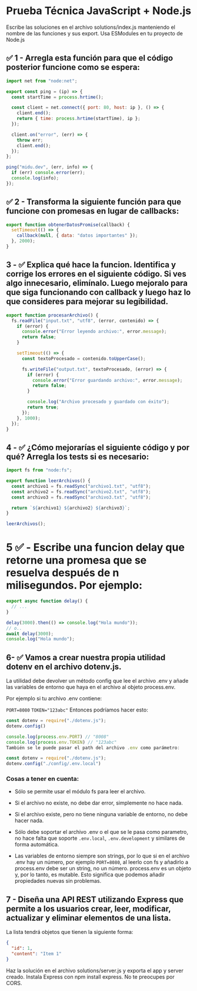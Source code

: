 # Prueba Técnica JavaScript + Node.js

Escribe las soluciones en el archivo solutions/index.js manteniendo el nombre de las funciones y sus export. Usa ESModules en tu proyecto de Node.js

## ✅ 1 - Arregla esta función para que el código posterior funcione como se espera:

```javascript
import net from "node:net";

export const ping = (ip) => {
  const startTime = process.hrtime();

  const client = net.connect({ port: 80, host: ip }, () => {
    client.end();
    return { time: process.hrtime(startTime), ip };
  });

  client.on("error", (err) => {
    throw err;
    client.end();
  });
};

ping("midu.dev", (err, info) => {
  if (err) console.error(err);
  console.log(info);
});
```

## ✅ 2 - Transforma la siguiente función para que funcione con promesas en lugar de callbacks:

```javascript
export function obtenerDatosPromise(callback) {
  setTimeout(() => {
    callback(null, { data: "datos importantes" });
  }, 2000);
}
```

## 3 - ✅ Explica qué hace la funcion. Identifica y corrige los errores en el siguiente código. Si ves algo innecesario, elimínalo. Luego mejoralo para que siga funcionando con callback y luego haz lo que consideres para mejorar su legibilidad.

```javascript
export function procesarArchivo() {
  fs.readFile("input.txt", "utf8", (error, contenido) => {
    if (error) {
      console.error("Error leyendo archivo:", error.message);
      return false;
    }

    setTimeout(() => {
      const textoProcesado = contenido.toUpperCase();

      fs.writeFile("output.txt", textoProcesado, (error) => {
        if (error) {
          console.error("Error guardando archivo:", error.message);
          return false;
        }

        console.log("Archivo procesado y guardado con éxito");
        return true;
      });
    }, 1000);
  });
}
```

## 4 - ✅ ¿Cómo mejorarías el siguiente código y por qué? Arregla los tests si es necesario:

```javascript
import fs from "node:fs";

export function leerArchivos() {
  const archivo1 = fs.readSync("archivo1.txt", "utf8");
  const archivo2 = fs.readSync("archivo2.txt", "utf8");
  const archivo3 = fs.readSync("archivo3.txt", "utf8");

  return `${archivo1} ${archivo2} ${archivo3}`;
}

leerArchivos();
```

# 5 ✅ - Escribe una funcion delay que retorne una promesa que se resuelva después de n milisegundos. Por ejemplo:

```javascript
export async function delay() {
  // ...
}

delay(3000).then(() => console.log("Hola mundo"));
// o..
await delay(3000);
console.log("Hola mundo");
```

## 6- ✅ Vamos a crear nuestra propia utilidad dotenv en el archivo dotenv.js.

La utilidad debe devolver un método config que lee el archivo .env y añade las variables de entorno que haya en el archivo al objeto process.env.

Por ejemplo si tu archivo .env contiene:

`PORT=8080`
`TOKEN="123abc"`
Entonces podríamos hacer esto:

```javascript
const dotenv = require("./dotenv.js");
dotenv.config()

console.log(process.env.PORT) // "8008"
console.log(process.env.TOKEN) // "123abc"
También se le puede pasar el path del archivo .env como parámetro:

const dotenv = require("./dotenv.js");
dotenv.config("./config/.env.local")
```

### Cosas a tener en cuenta:

- Sólo se permite usar el módulo fs para leer el archivo.

- Si el archivo no existe, no debe dar error, simplemente no hace nada.

- Si el archivo existe, pero no tiene ninguna variable de entorno, no debe hacer nada.

- Sólo debe soportar el archivo .env o el que se le pasa como parametro, no hace falta que soporte `.env.local`, `.env.development` y similares de forma automática.

- Las variables de entorno siempre son strings, por lo que si en el archivo .env hay un número, por ejemplo `PORT=8080`, al leerlo con fs y añadirlo a process.env debe ser un string, no un número.
  process.env es un objeto y, por lo tanto, es mutable. Esto significa que podemos añadir propiedades nuevas sin problemas.

## 7 - Diseña una API REST utilizando Express que permite a los usuarios crear, leer, modificar, actualizar y eliminar elementos de una lista.

La lista tendrá objetos que tienen la siguiente forma:

```json
{
  "id": 1,
  "content": "Item 1"
}
```

Haz la solución en el archivo solutions/server.js y exporta el app y server creado. Instala Express con npm install express. No te preocupes por CORS.
